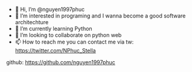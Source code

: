 - 👋 Hi, I’m @nguyen1997phuc
- 👀 I’m interested in programing and I wanna become a good software architechture
- 🌱 I’m currently learning Python
- 💞️ I’m looking to collaborate on python web
- 📫 How to reach me you can contact me via
tw: https://twitter.com/NPhuc_Stella

github: https://github.com/nguyen1997phuc

<!---
nguyen1997phuc/nguyen1997phuc is a ✨ special ✨ repository because its `README.md` (this file) appears on your GitHub profile.
You can click the Preview link to take a look at your changes.
--->
